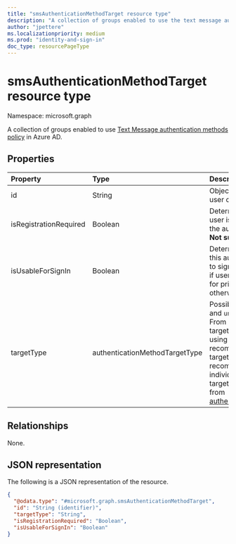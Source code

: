 ```yaml
---
title: "smsAuthenticationMethodTarget resource type"
description: "A collection of groups enabled to use the text message authentication methods policy."
author: "jpettere"
ms.localizationpriority: medium
ms.prod: "identity-and-sign-in"
doc_type: resourcePageType
---
```


# smsAuthenticationMethodTarget resource type
Namespace: microsoft.graph

A collection of groups enabled to use [Text Message authentication methods policy](../resources/smsAuthenticationMethodConfiguration.md) in Azure AD.

## Properties
|Property|Type|Description|
|:---|:---|:---|
|id|String|Object ID of an Azure AD user or group.|
|isRegistrationRequired|Boolean|Determines whether the user is enforced to register the authentication method. **Not supported**.|
|isUsableForSignIn|Boolean|Determines if users can use this authentication method to sign in to Azure AD. `true` if users can use this method for primary authentication, otherwise `false`.|
|targetType|authenticationMethodTargetType|Possible values are: `group`, and `unknownFutureValue`. From December 2022, targeting individual users using `user` is no longer recommended. Existing targets will remain but we recommend to move the individual users to a targeted group. Inherited from [authenticationMethodTarget](authenticationMethodTarget.md).|

## Relationships
None.

## JSON representation
The following is a JSON representation of the resource.
<!-- {
  "blockType": "resource",
  "keyProperty": "id",
  "@odata.type": "microsoft.graph.smsAuthenticationMethodTarget",
  "baseType": "microsoft.graph.authenticationMethodTarget",
  "openType": false
}
-->
``` json
{
  "@odata.type": "#microsoft.graph.smsAuthenticationMethodTarget",
  "id": "String (identifier)",
  "targetType": "String",
  "isRegistrationRequired": "Boolean",
  "isUsableForSignIn": "Boolean"
}
```

